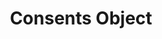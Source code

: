 ---
title: Consents Object
excerpt: Schema description
category: 636284b7e6b02c00a136e873
slug: consents-object
---